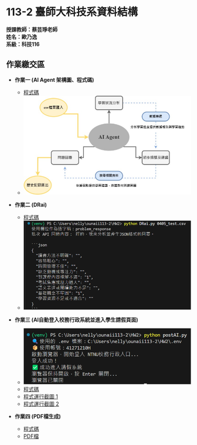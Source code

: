 # 113-2 臺師大科技系資料結構  
__授課教師：蔡芸琤老師__    
__姓名：歐乃逸__    
__系級：科技116__

## 作業繳交區

* **作業一 (AI Agent 架構圖、程式碼)**
  * [程式碼](https://github.com/0una11/ounaii113-2/blob/main/test/dataAgent.py)  
  * <img src="https://raw.githubusercontent.com/0una11/ounaii113-2/main/AI%20Agent%20%E6%9E%B6%E6%A7%8B%E5%9C%96.jpg" alt="AI Agent 架構圖" width="500">

* **作業二 (DRai)**
  * [程式碼](https://github.com/0una11/ounaii113-2/blob/main/HW2/DRai.py)  
  * <img src="https://raw.githubusercontent.com/0una11/ounaii113-2/main/DRai%E9%81%8B%E8%A1%8C.png" alt="DRai運行" width="500">

* **作業三 (AI自動登入校務行政系統並進入學生請假頁面)**
  * <img src="https://raw.githubusercontent.com/0una11/ounaii113-2/main/postAI.png" alt="loginAI" width="500">
  * [程式碼](https://github.com/0una11/ounaii113-2/blob/main/HW2/postAI.py)
  * [程式運行截圖 1](https://github.com/0una11/ounaii113-2/blob/main/HW2/debug_1_after_login.png)
  * [程式運行截圖 2](https://github.com/0una11/ounaii113-2/blob/main/HW2/debug_2_after_profile.png)

* **作業四 (PDF檔生成)**
  * [程式碼](https://github.com/0una11/ounaii113-2/blob/main/HW2/getPDF.py)
  * [PDF檔](https://github.com/0una11/ounaii113-2/blob/main/HW2/report_20250415_000103.pdf)
